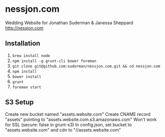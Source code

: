nessjon.com
===========

Wedding Website for Jonathan Suderman & Janessa Sheppard  
<http://nessjon.com>

Installation
------------

1. `brew install node`
2. `npm install -g grunt-cli bower foreman`
3. `git clone git@github.com:suderman/nessjon.com.git && cd nessjon.com`
4. `npm install`
5. `bower install`
6. `grunt`
7. `foreman start`

S3 Setup
--------

Create new bucket named "assets.website.com"
Create CNAME record "assets" pointing to "assets.website.com.s3.amazonaws.com"
Won't work for SSL (secure: false in grunt-s3)
In config.json, set bucket to "assets.website.com" and cdn to "//assets.website.com"
